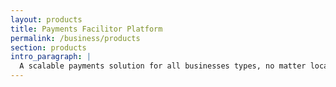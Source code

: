 ```yaml
---
layout: products
title: Payments Facilitor Platform
permalink: /business/products
section: products
intro_paragraph: |
  A scalable payments solution for all businesses types, no matter location or size.
---
```

